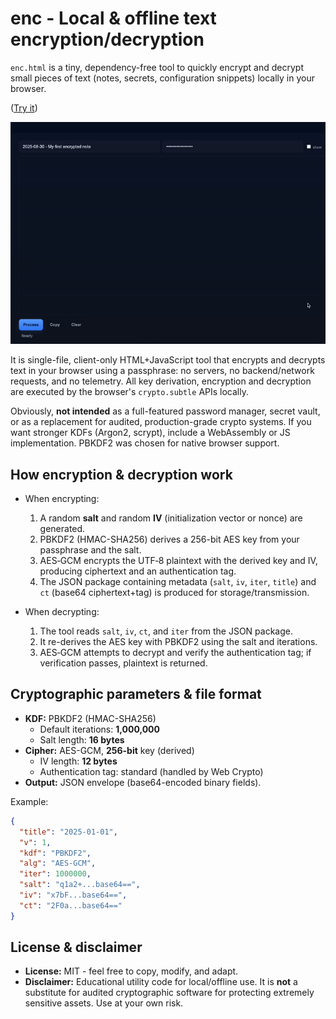 # enc - Local & offline text encryption/decryption

`enc.html` is a tiny, dependency-free tool to quickly encrypt and decrypt small pieces of text (notes, secrets, configuration snippets) locally in your browser. 

([Try it](https://yusufb.github.io/enc/enc.html))

![Tutorial](./tutorial.gif)

It is single-file, client-only HTML+JavaScript tool that encrypts and decrypts text in your browser using a passphrase: no servers, no backend/network requests, and no telemetry. All key derivation, encryption and decryption are executed by the browser's `crypto.subtle` APIs locally.

Obviously, **not intended** as a full-featured password manager, secret vault, or as a replacement for audited, production-grade crypto systems. If you want stronger KDFs (Argon2, scrypt), include a WebAssembly or JS implementation. PBKDF2 was chosen for native browser support.

## How encryption & decryption work

- When encrypting:
    1. A random **salt** and random **IV** (initialization vector or nonce) are generated.
    2. PBKDF2 (HMAC-SHA256) derives a 256-bit AES key from your passphrase and the salt.
    3. AES‑GCM encrypts the UTF‑8 plaintext with the derived key and IV, producing ciphertext and an
       authentication tag.
    4. The JSON package containing metadata (`salt`, `iv`, `iter`, `title`) and `ct` (base64
       ciphertext+tag) is produced for storage/transmission.

- When decrypting:
    1. The tool reads `salt`, `iv`, `ct`, and `iter` from the JSON package.
    2. It re-derives the AES key with PBKDF2 using the salt and iterations.
    3. AES‑GCM attempts to decrypt and verify the authentication tag; if verification passes,
       plaintext is returned.

## Cryptographic parameters & file format

- **KDF:** PBKDF2 (HMAC-SHA256)
    - Default iterations: **1,000,000**
    - Salt length: **16 bytes**
- **Cipher:** AES-GCM, **256-bit** key (derived)
    - IV length: **12 bytes**
    - Authentication tag: standard (handled by Web Crypto)
- **Output:** JSON envelope (base64-encoded binary fields).

Example:

```json
{
  "title": "2025-01-01",
  "v": 1,
  "kdf": "PBKDF2",
  "alg": "AES-GCM",
  "iter": 1000000,
  "salt": "q1a2+...base64==",
  "iv": "x7bF...base64==",
  "ct": "2F0a...base64=="
}
```

## License & disclaimer

- **License:** MIT - feel free to copy, modify, and adapt.
- **Disclaimer:** Educational utility code for local/offline use. It is **not** a substitute for audited cryptographic software for protecting extremely sensitive assets. Use at your own risk.
